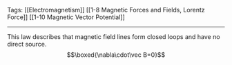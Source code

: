 Tags: [[Electromagnetism]] [[1-8 Magnetic Forces and Fields, Lorentz Force]] [[1-10 Magnetic Vector Potential]]
___
This law describes that magnetic field lines form closed loops and have no direct source. 
$$\boxed{\nabla\cdot\vec B=0}$$
